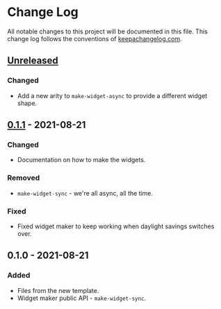 # Change Log
All notable changes to this project will be documented in this file. This change log follows the conventions of [keepachangelog.com](http://keepachangelog.com/).

## [Unreleased]
### Changed
- Add a new arity to `make-widget-async` to provide a different widget shape.

## [0.1.1] - 2021-08-21
### Changed
- Documentation on how to make the widgets.

### Removed
- `make-widget-sync` - we're all async, all the time.

### Fixed
- Fixed widget maker to keep working when daylight savings switches over.

## 0.1.0 - 2021-08-21
### Added
- Files from the new template.
- Widget maker public API - `make-widget-sync`.

[Unreleased]: https://github.com/macielti/porteiro/compare/0.1.1...HEAD
[0.1.1]: https://github.com/macielti/porteiro/compare/0.1.0...0.1.1
